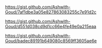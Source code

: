 https://gist.github.com/Ashwith-Goud/7af1dbe3a05e827863083255c7e91d2c

https://gist.github.com/Ashwith-Goud/d551d038cd9d1cc66e4fe49e0a215eaa

https://gist.github.com/Ashwith-Goud/badec89191b649080c8569ff3605ae6e
